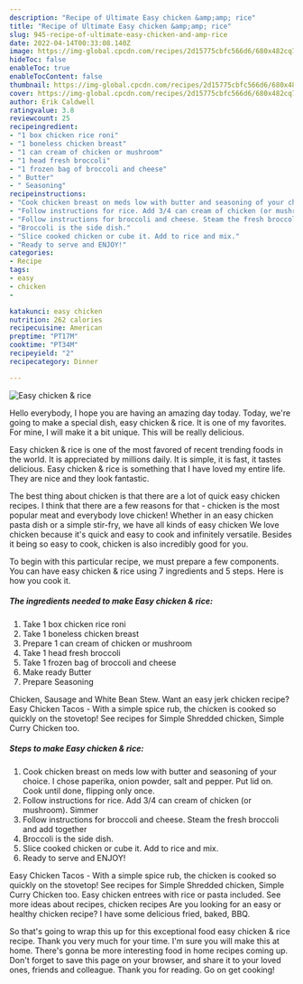 ```yaml
---
description: "Recipe of Ultimate Easy chicken &amp;amp; rice"
title: "Recipe of Ultimate Easy chicken &amp;amp; rice"
slug: 945-recipe-of-ultimate-easy-chicken-and-amp-rice
date: 2022-04-14T00:33:08.140Z
image: https://img-global.cpcdn.com/recipes/2d15775cbfc566d6/680x482cq70/easy-chicken-rice-recipe-main-photo.jpg
hideToc: false
enableToc: true
enableTocContent: false
thumbnail: https://img-global.cpcdn.com/recipes/2d15775cbfc566d6/680x482cq70/easy-chicken-rice-recipe-main-photo.jpg
cover: https://img-global.cpcdn.com/recipes/2d15775cbfc566d6/680x482cq70/easy-chicken-rice-recipe-main-photo.jpg
author: Erik Caldwell
ratingvalue: 3.8
reviewcount: 25
recipeingredient:
- "1 box chicken rice roni"
- "1 boneless chicken breast"
- "1 can cream of chicken or mushroom"
- "1 head fresh broccoli"
- "1 frozen bag of broccoli and cheese"
- " Butter"
- " Seasoning"
recipeinstructions:
- "Cook chicken breast on meds low with butter and seasoning of your choice. I chose paperika, onion powder, salt and pepper. Put lid on. Cook until done, flipping only once."
- "Follow instructions for rice. Add 3/4 can cream of chicken (or mushroom). Simmer"
- "Follow instructions for broccoli and cheese. Steam the fresh broccoli and add together"
- "Broccoli is the side dish."
- "Slice cooked chicken or cube it. Add to rice and mix."
- "Ready to serve and ENJOY!"
categories:
- Recipe
tags:
- easy
- chicken
- 

katakunci: easy chicken  
nutrition: 262 calories
recipecuisine: American
preptime: "PT17M"
cooktime: "PT34M"
recipeyield: "2"
recipecategory: Dinner

---
```



![Easy chicken &amp; rice](https://img-global.cpcdn.com/recipes/2d15775cbfc566d6/680x482cq70/easy-chicken-rice-recipe-main-photo.jpg)

Hello everybody, I hope you are having an amazing day today. Today, we're going to make a special dish, easy chicken &amp; rice. It is one of my favorites. For mine, I will make it a bit unique. This will be really delicious.

Easy chicken &amp; rice is one of the most favored of recent trending foods in the world. It is appreciated by millions daily. It is simple, it is fast, it tastes delicious. Easy chicken &amp; rice is something that I have loved my entire life. They are nice and they look fantastic.

The best thing about chicken is that there are a lot of quick easy chicken recipes. I think that there are a few reasons for that - chicken is the most popular meat and everybody love chicken! Whether in an easy chicken pasta dish or a simple stir-fry, we have all kinds of easy chicken We love chicken because it&#39;s quick and easy to cook and infinitely versatile. Besides it being so easy to cook, chicken is also incredibly good for you.


To begin with this particular recipe, we must prepare a few components. You can have easy chicken &amp; rice using 7 ingredients and 5 steps. Here is how you cook it.

<!--inarticleads1-->

##### The ingredients needed to make Easy chicken &amp; rice:

1. Take 1 box chicken rice roni
1. Take 1 boneless chicken breast
1. Prepare 1 can cream of chicken or mushroom
1. Take 1 head fresh broccoli
1. Take 1 frozen bag of broccoli and cheese
1. Make ready  Butter
1. Prepare  Seasoning


Chicken, Sausage and White Bean Stew. Want an easy jerk chicken recipe? Easy Chicken Tacos - With a simple spice rub, the chicken is cooked so quickly on the stovetop! See recipes for Simple Shredded chicken, Simple Curry Chicken too. 

<!--inarticleads2-->

##### Steps to make Easy chicken &amp; rice:

1. Cook chicken breast on meds low with butter and seasoning of your choice. I chose paperika, onion powder, salt and pepper. Put lid on. Cook until done, flipping only once.
1. Follow instructions for rice. Add 3/4 can cream of chicken (or mushroom). Simmer
1. Follow instructions for broccoli and cheese. Steam the fresh broccoli and add together
1. Broccoli is the side dish.
1. Slice cooked chicken or cube it. Add to rice and mix.
1. Ready to serve and ENJOY!

Easy Chicken Tacos - With a simple spice rub, the chicken is cooked so quickly on the stovetop! See recipes for Simple Shredded chicken, Simple Curry Chicken too. Easy chicken entrees with rice or pasta included. See more ideas about recipes, chicken recipes Are you looking for an easy or healthy chicken recipe? I have some delicious fried, baked, BBQ. 

So that's going to wrap this up for this exceptional food easy chicken &amp; rice recipe. Thank you very much for your time. I'm sure you will make this at home. There's gonna be more interesting food in home recipes coming up. Don't forget to save this page on your browser, and share it to your loved ones, friends and colleague. Thank you for reading. Go on get cooking!
